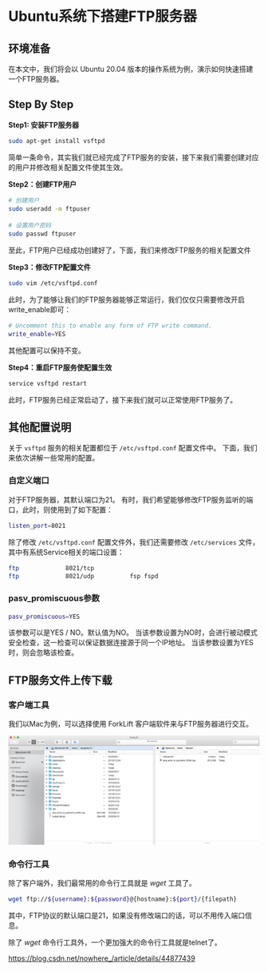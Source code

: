 # Ubuntu系统下搭建FTP服务器

## 环境准备

在本文中，我们将会以 Ubuntu 20.04 版本的操作系统为例，演示如何快速搭建一个FTP服务器。

## Step By Step

**Step1: 安装FTP服务器**

```bash
sudo apt-get install vsftpd
```

简单一条命令，其实我们就已经完成了FTP服务的安装，接下来我们需要创建对应的用户并修改相关配置文件使其生效。

**Step2：创建FTP用户**

```bash
# 创建用户
sudo useradd -m ftpuser

# 设置用户密码
sudo passwd ftpuser
```

至此，FTP用户已经成功创建好了，下面，我们来修改FTP服务的相关配置文件

**Step3：修改FTP配置文件**

```bash
sudo vim /etc/vsftpd.conf
```

此时，为了能够让我们的FTP服务器能够正常运行，我们仅仅只需要修改开启write_enable即可：

```bash
# Uncomment this to enable any form of FTP write command.
write_enable=YES
```

其他配置可以保持不变。

**Step4：重启FTP服务使配置生效**

```bash
service vsftpd restart
```

此时，FTP服务已经正常启动了，接下来我们就可以正常使用FTP服务了。

## 其他配置说明

关于 `vsftpd` 服务的相关配置都位于 `/etc/vsftpd.conf` 配置文件中。
下面，我们来依次讲解一些常用的配置。

### 自定义端口

对于FTP服务器，其默认端口为21。
有时，我们希望能够修改FTP服务监听的端口，此时，则使用到了如下配置：

```bash
listen_port=8021
```

除了修改 `/etc/vsftpd.conf` 配置文件外，我们还需要修改 `/etc/services` 文件，其中有系统Service相关的端口设置：

```bash
ftp             8021/tcp
ftp             8021/udp          fsp fspd
```

### pasv_promiscuous参数

```bash
pasv_promiscuous=YES
```

该参数可以是YES / NO。默认值为NO。
当该参数设置为NO时，会进行被动模式安全检查，这一检查可以保证数据连接源于同一个IP地址。
当该参数设置为YES时，则会忽略该检查。

## FTP服务文件上传下载

### 客户端工具

我们以Mac为例，可以选择使用 ForkLift 客户端软件来与FTP服务器进行交互。

![ftp1](./picture/ftp1.png)

### 命令行工具

除了客户端外，我们最常用的命令行工具就是 *wget* 工具了。

```bash
wget ftp://${username}:${password}@{hostname}:${port}/{filepath}
```

其中，FTP协议的默认端口是21，如果没有修改端口的话，可以不用传入端口信息。

除了 *wget* 命令行工具外，一个更加强大的命令行工具就是telnet了。

https://blog.csdn.net/nowhere_/article/details/44877439
